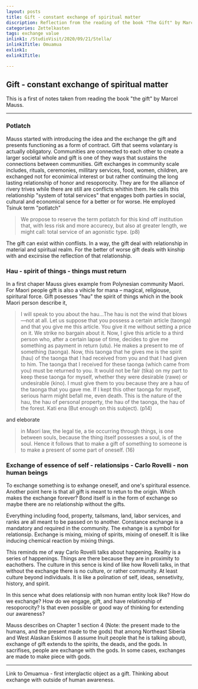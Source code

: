 ```yaml
---
layout: posts
title: Gift - constant exchange of spiritual matter
discription: Reflection from the reading of the book "The Gift" by Marcel Mauss Chapter 1 - Exchange of gift and the obligation to reciprocate
categories: Zettelkasten 
tags: exchange value
inlink1: /StudioVisit/2020/09/21/Stella/
inlink1Title: Omuamua
exlink1: 
exlink1Title: 

---
```


##  Gift - constant exchange of spiritual matter

This is a first of notes taken from reading the book "the gift" by Marcel Mauss.

---

### Potlatch

Mauss started with introducing the idea and the exchange the gift and presents functioning as a form of contract. Gift that seems volantary is actually obligatory. Communities are connected to each other to create a larger societal whole and gift is one of they ways that sustains the connections between communities. Gift exchanges in community scale includes, rituals, ceremonies, millitary services, food, women, children, are exchanged not for econimical interest or but rather continuing the long lasting relationship of honor and resoporocity. They are for the alliance of rivery trives while there are still are conflicts whithin them. He calls this relationship "system of total services" that engages both parties in social, cultural and economical sence for a better or for worse. 
He employed Tsinuk term "potlatch"

> We propose to reserve the term potlatch for this kind off institution that, with less risk and more accurecy, but also at greater length, we might call: total service of an agonistic type. (p8)

The gift can exist within conflists. In a way, the gift deal with relationship in material and spiritual realm. For the better of worse gift deals with kinship with and excirsise the reflection of that relationship. 


### Hau - spirit of things - things must return


In a first chaper Mauss gives example from Polynesian community Maori. For Maori people gift is also a vihicle for mana – magical, religiouse, spiritural force. Gift posesses "hau" the spirit of things which in the book Maori person describe it, 

>I will speak to you about the hau...The hau is not the wind that blows—not at all. Let us suppose that you possess a certain article (taonga) and that you give me this article. You give it me without setting a price on it. We strike no bargain about it. Now, I give this article to a third person who, after a certain lapse of time, decides to give me something as payment in return (utu). He makes a present to me of something (taonga). Now, this taonga that he gives me is the spirit (hau) of the taonga that I had received from you and that I had given to him. The taonga that I received for these taonga (which came from you) must be returned to you. It would not be fair (tika) on my part to keep these taonga for myself, whether they were desirable (rawe) or undesirable (kino). I must give them to you because they are a hau of the taonga that you gave me. If I kept this other taonga for myself, serious harm might befall me, even death. This is the nature of the hau, the hau of personal property, the hau of the taonga, the hau of the forest. Kati ena (But enough on this subject). (p14)

and eleborate 

>in Maori law, the legal tie, a tie occurring through things, is one between souls, because the thing itself possesses a soul, is of the soul. Hence it follows that to make a gift of something to someone is to make a present of some part of oneself. (16)


### Exchange of essence of self - relationsips - Carlo Rovelli - non human beings

To exchange something is to exhange oneself, and one's spiritural essence. Another point here is that all gift is meant to retun to the origin. Which makes the exchange forever? Bond itself is in the form of exchange so maybe there are no relationship without the gifts. 

Everything including food, property, tailsmans, land, labor services, and ranks are all meant to be passed on to another. Constance exchange is a mandatory and required in the community. The exhange is a symbol for relationsip. Exchange is mixing, mixing of spirits, mixing of oneself. It is like inducing chemical reaction by mixing things. 

This reminds me of way Carlo Rovelli talks about happening. Reality is a series of happenings. Things are there because they are in proximity to eachothers. The culture in this sence is kind of like how Rovelli talks, in that without the exchange there is no culture, or rather community. At least culture beyond individuals. It is like a polination of self, ideas, sensetivity, history, and spirit. 

In this sence what does relationsip with non human entity look like? How do we exchange? How do we engage, gift, and have relationship of resoporocity? Is that even possible or good way of thinking for extending our awareness? 

Mauss describes on Chapter 1 section 4 (Note: the present made to the humans, and the present made to the gods) that among Northeast Siberia and West Alaskan Eskimos (I assume Inuit people that he is talking about), exchange of gift extends to the spirits, the deads, and the gods. In sacrifises, people are exchange with the gods. In some cases, exchanges are made to make piece with gods. 

---

Link to Omuamua - first interglactic object as a gift. Thinking about exchange with outside of human awareness. 




